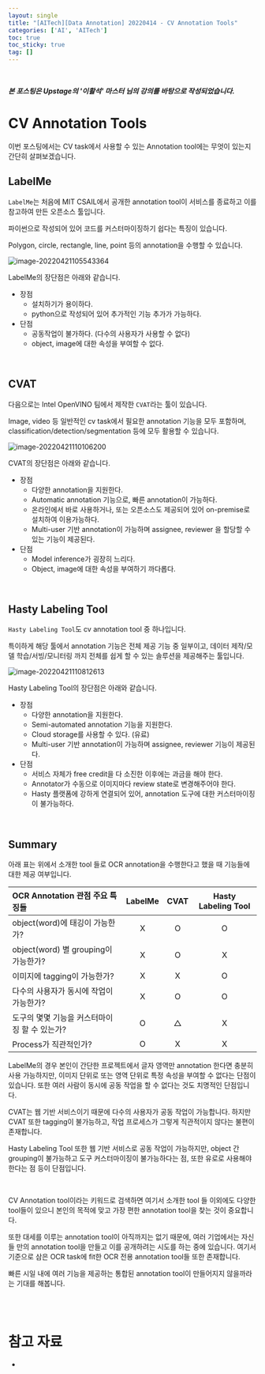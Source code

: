 ```yaml
---
layout: single
title: "[AITech][Data Annotation] 20220414 - CV Annotation Tools"
categories: ['AI', 'AITech']
toc: true
toc_sticky: true
tag: []
---
```




<br>

_**본 포스팅은 Upstage의 '이활석' 마스터 님의 강의를 바탕으로 작성되었습니다.**_

# CV Annotation Tools

이번 포스팅에서는 CV task에서 사용할 수 있는 Annotation tool에는 무엇이 있는지 간단히 살펴보겠습니다. 

## LabelMe

`LabelMe`는 처음에 MIT CSAIL에서 공개한 annotation tool이 서비스를 종료하고 이를 참고하여 만든 오픈소스 툴입니다. 

파이썬으로 작성되어 있어 코드를 커스터마이징하기 쉽다는 특징이 있습니다. 

Polygon, circle, rectangle, line, point 등의 annotation을 수행할 수 있습니다. 

![image-20220421105543364](https://user-images.githubusercontent.com/70505378/164361353-b126cf78-4f44-4b8f-a3e2-8043d5afded3.png)

LabelMe의 장단점은 아래와 같습니다. 

* 장점
  * 설치하기가 용이하다. 
  * python으로 작성되어 있어 추가적인 기능 추가가 가능하다. 
* 단점
  * 공동작업이 불가하다. (다수의 사용자가 사용할 수 없다)
  * object, image에 대한 속성을 부여할 수 없다.

<br>

## CVAT

다음으로는 Intel OpenVINO 팀에서 제작한 `CVAT`라는 툴이 있습니다. 

Image, video 등 일반적인 cv task에서 필요한 annotation 기능을 모두 포함하며, classification/detection/segmentation 등에 모두 활용할 수 있습니다. 

![image-20220421110106200](https://user-images.githubusercontent.com/70505378/164361355-e8777f56-33d5-4ed8-bdca-f51e3d97f372.png)

CVAT의 장단점은 아래와 같습니다. 

* 장점
  * 다양한 annotation을 지원한다. 
  * Automatic annotation 기능으로, 빠른 annotation이 가능하다. 
  * 온라인에서 바로 사용하거나, 또는 오픈소스도 제공되어 있어 on-premise로 설치하여 이용가능하다. 
  * Multi-user 기반 annotation이 가능하며 assignee, reviewer 을 할당할 수 있는 기능이 제공된다. 
* 단점
  * Model inference가 굉장히 느리다. 
  * Object, image에 대한 속성을 부여하기 까다롭다. 

<br>

## Hasty Labeling Tool

`Hasty Labeling Tool`도 cv annotation tool 중 하나입니다. 

특이하게 해당 툴에서 annotation 기능은 전체 제공 기능 중 일부이고, 데이터 제작/모델 학습/서빙/모니터링 까지 전체를 쉽게 할 수 있는 솔루션을 제공해주는 툴입니다. 

![image-20220421110812613](https://user-images.githubusercontent.com/70505378/164361352-ce486b17-660e-48be-a011-89d6aafa6999.png)

Hasty Labeling Tool의 장단점은 아래와 같습니다. 

* 장점
  * 다양한 annotation을 지원한다. 
  * Semi-automated annotation 기능을 지원한다. 
  * Cloud storage를 사용할 수 있다. (유료)
  * Multi-user 기반 annotation이 가능하며 assignee, reviewer 기능이 제공된다. 
* 단점
  * 서비스 자체가 free credit을 다 소진한 이후에는 과금을 해야 한다. 
  * Annotator가 수동으로 이미지마다 review state로 변경해주어야 한다. 
  * Hasty 플랫폼에 강하게 연결되어 있어, annotation 도구에 대한 커스터마이징이 불가능하다. 

<br>

## Summary

아래 표는 위에서 소개한 tool 들로 OCR annotation을 수행한다고 했을 때 기능들에 대한 제공 여부입니다. 

| OCR Annotation 관점 주요 특징들               | LabelMe | CVAT | Hasty Labeling Tool |
| :-------------------------------------------- | :-----: | :--: | :-----------------: |
| object(word)에 태깅이 가능한가?               |    X    |  O   |          O          |
| object(word) 별 grouping이 가능한가?          |    X    |  O   |          X          |
| 이미지에 tagging이 가능한가?                  |    X    |  X   |          O          |
| 다수의 사용자가 동시에 작업이 가능한가?       |    X    |  O   |          O          |
| 도구의 몇몇 기능을 커스터마이징 할 수 있는가? |    O    |  △   |          X          |
| Process가 직관적인가?                         |    O    |  X   |          X          |

LabelMe의 경우 본인이 간단한 프로젝트에서 글자 영역만 annotation 한다면 충분히 사용 가능하지만, 이미지 단위로 또는 영역 단위로 특정 속성을 부여할 수 없다는 단점이 있습니다. 또한 여러 사람이 동시에 공동 작업을 할 수 없다는 것도 치명적인 단점입니다. 

CVAT는 웹 기반 서비스이기 때문에 다수의 사용자가 공동 작업이 가능합니다. 하지만 CVAT 또한 tagging이 불가능하고, 작업 프로세스가 그렇게 직관적이지 않다는 불편이 존재합니다. 

Hasty Labeling Tool 또한 웹 기반 서비스로 공동 작업이 가능하지만, object 간 grouping이 불가능하고 도구 커스터마이징이 불가능하다는 점,  또한 유로로 사용해야 한다는 점 등이 단점입니다. 

<br>

CV Annotation tool이라는 키워드로 검색하면 여기서 소개한 tool 들 이외에도 다양한 tool들이 있으니 본인의 목적에 맞고 가장 편한 annotation tool을 찾는 것이 중요합니다. 

또한 대세를 이루는 annotation tool이 아직까지는 없기 때문에, 여러 기업에서는 자신들 만의 annotation tool을 만들고 이를 공개하려는 시도를 하는 중에 있습니다. 여기서 기준으로 삼은 OCR task에 fit한 OCR 전용 annotation tool들 또한 존재합니다. 

빠른 시일 내에 여러 기능을 제공하는 통합된 annotation tool이 만들어지지 않을까라는 기대를 해봅니다. 





























<br>

<br>

# 참고 자료

* 
